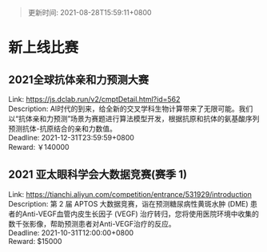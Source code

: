 > 更新时间: 2021-08-28T15:59:11+0800 

# 新上线比赛


## 2021全球抗体亲和力预测大赛
Link: https://js.dclab.run/v2/cmptDetail.html?id=562  
Description: AI时代的到来，给全新的交叉学科生物计算带来了无限可能。我们以“抗体亲和力预测”场景为赛题进行算法模型开发，根据抗原和抗体的氨基酸序列预测抗体-抗原结合的亲和力数值。   
Deadline: 2021-12-31T23:59:59+0800  
Reward: ￥140000  

## 2021 亚太眼科学会大数据竞赛(赛季 1)
Link: https://tianchi.aliyun.com/competition/entrance/531929/introduction  
Description: 第 2 届 APTOS 大数据竞赛，诣在预测糖尿病性黄斑水肿 (DME) 患者的Anti-VEGF血管内皮生长因子 (VEGF) 治疗转归，您将使用医院环境中收集的数千张影像，帮助预测患者对Anti-VEGF治疗的反应。  
Deadline: 2021-10-31T12:00:00+0800  
Reward: $15000  

